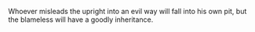 Whoever misleads the upright into an evil way will fall into his own pit, but the blameless will have a goodly inheritance.
